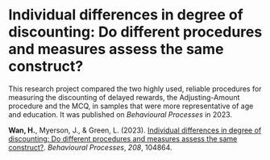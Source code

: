 # Individual differences in degree of discounting: Do different procedures and measures assess the same construct?

This research project compared the two highly used, reliable procedures for measuring the discounting of delayed rewards, the Adjusting-Amount procedure and the MCQ, in samples that were more representative of age and education. It was published on *Behavioural Processes* in 2023.  

**Wan, H.**, Myerson, J., & Green, L. (2023). [Individual differences in degree of discounting: Do different procedures and measures assess the same construct?](https://www.sciencedirect.com/science/article/abs/pii/S0376635723000463#:~:text=Regardless%20of%20procedure%2C%20measure%2C%20and,procedures%20measure%20the%20same%20construct). *Behavioural Processes*, *208*, 104864.
